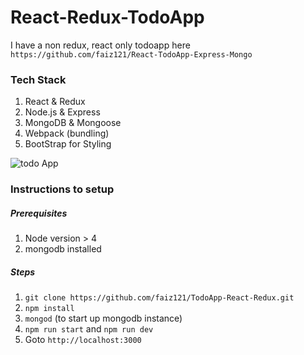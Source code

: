 # React-Redux-TodoApp

I have a non redux, react only todoapp here `https://github.com/faiz121/React-TodoApp-Express-Mongo`


### Tech Stack

1. React & Redux
2. Node.js & Express
3. MongoDB & Mongoose
4. Webpack (bundling)
5. BootStrap for Styling

![todo App](https://preview.ibb.co/g5nvLa/Screen_Shot_2017_03_25_at_5_32_29_PM.png)

### Instructions to setup

##### Prerequisites
1. Node version > 4
2. mongodb installed

##### Steps
1. `git clone https://github.com/faiz121/TodoApp-React-Redux.git`
2. `npm install`
3. `mongod` (to start up mongodb instance)
4. `npm run start` and `npm run dev` 
5. Goto `http://localhost:3000`


